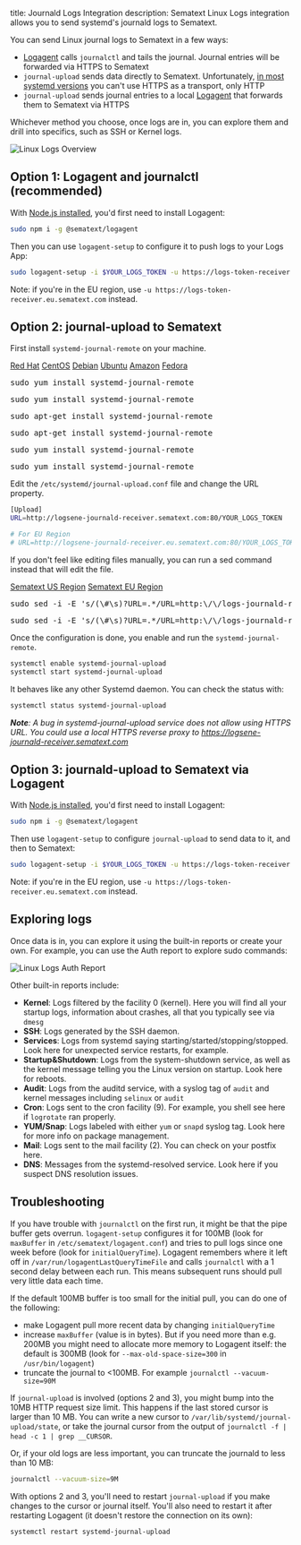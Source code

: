 title: Journald Logs Integration
description: Sematext Linux Logs integration allows you to send systemd's journald logs to Sematext.

You can send Linux journal logs to Sematext in a few ways:

- [Logagent](../logagent/index.md) calls `journalctl` and tails the journal. Journal entries will be forwarded via HTTPS to Sematext
- `journal-upload` sends data directly to Sematext. Unfortunately, [in most systemd versions](https://github.com/systemd/systemd/pull/15347) you can't use HTTPS as a transport, only HTTP
- `journal-upload` sends journal entries to a local [Logagent](../logagent/index.md) that forwards them to Sematext via HTTPS

Whichever method you choose, once logs are in, you can explore them and drill into specifics, such as SSH or Kernel logs.

<img
  class="content-modal-image"
  alt="Linux Logs Overview"
  src="../../images/agents/linux_overview.png"
  title="Linux Logs Overview"
/>

## Option 1: Logagent and journalctl (recommended)

With [Node.js installed](https://nodejs.org/en/download/package-manager/), you'd first need to install Logagent:
```bash
sudo npm i -g @sematext/logagent
```

Then you can use `logagent-setup` to configure it to push logs to your Logs App:
```bash
sudo logagent-setup -i $YOUR_LOGS_TOKEN -u https://logs-token-receiver.sematext.com -l
```
Note: if you're in the EU region, use `-u https://logs-token-receiver.eu.sematext.com` instead.

## Option 2: journal-upload to Sematext

First install `systemd-journal-remote` on your machine.

<div class="mdl-tabs mdl-js-tabs mdl-js-ripple-effect">
 <div class="mdl-tabs__tab-bar">
     <a href="#redhat" class="mdl-tabs__tab is-active">Red Hat</a>
     <a href="#centos" class="mdl-tabs__tab">CentOS</a>
     <a href="#debian" class="mdl-tabs__tab">Debian</a>
     <a href="#ubuntu" class="mdl-tabs__tab">Ubuntu</a>
     <a href="#amazonlinux" class="mdl-tabs__tab">Amazon</a>
     <a href="#fedora" class="mdl-tabs__tab">Fedora</a>
 </div>

 <div class="mdl-tabs__panel is-active" id="redhat">
   <pre>sudo yum install systemd-journal-remote</pre>
 </div>
 <div class="mdl-tabs__panel" id="centos">
   <pre>sudo yum install systemd-journal-remote</pre>
 </div>
 <div class="mdl-tabs__panel" id="debian">
   <pre>sudo apt-get install systemd-journal-remote</pre>
 </div>

 <div class="mdl-tabs__panel" id="ubuntu">
   <pre>sudo apt-get install systemd-journal-remote</pre>
 </div>

 <div class="mdl-tabs__panel" id="amazonlinux">
   <pre>sudo yum install systemd-journal-remote</pre>
 </div>

 <div class="mdl-tabs__panel" id="fedora">
   <pre>sudo yum install systemd-journal-remote</pre>
 </div>
</div>


Edit the `/etc/systemd/journal-upload.conf` file and change the URL property.

```bash
[Upload]
URL=http://logsene-journald-receiver.sematext.com:80/YOUR_LOGS_TOKEN

# For EU Region
# URL=http://logsene-journald-receiver.eu.sematext.com:80/YOUR_LOGS_TOKEN
```

If you don't feel like editing files manually, you can run a sed command instead that will edit the file.

<div class="mdl-tabs mdl-js-tabs mdl-js-ripple-effect">
 <div class="mdl-tabs__tab-bar">
     <a href="#us" class="mdl-tabs__tab is-active">Sematext US Region</a>
     <a href="#eu" class="mdl-tabs__tab">Sematext EU Region</a>
 </div>

 <div class="mdl-tabs__panel is-active" id="us">
   <pre>sudo sed -i -E 's/(\#\s)?URL=.*/URL=http:\/\/logs-journald-receiver.sematext.com:80\/YOUR_LOGS_TOKEN/g' /etc/systemd/journal-upload.conf</pre>
 </div>
 <div class="mdl-tabs__panel" id="eu">
   <pre>sudo sed -i -E 's/(\#\s)?URL=.*/URL=http:\/\/logs-journald-receiver.eu.sematext.com:80\/YOUR_LOGS_TOKEN/g' /etc/systemd/journal-upload.conf</pre>
 </div>
</div>


Once the configuration is done, you enable and run the `systemd-journal-remote`.

```bash
systemctl enable systemd-journal-upload
systemctl start systemd-journal-upload
```

It behaves like any other Systemd daemon. You can check the status with:
```bash
systemctl status systemd-journal-upload
```

*__Note__: A bug in systemd-journal-upload service does not allow using HTTPS URL. You could use a local HTTPS reverse proxy to https://logsene-journald-receiver.sematext.com*

## Option 3: journald-upload to Sematext via Logagent

With [Node.js installed](https://nodejs.org/en/download/package-manager/), you'd first need to install Logagent:
```bash
sudo npm i -g @sematext/logagent
```

Then use `logagent-setup` to configure `journal-upload` to send data to it, and then to Sematext:
```bash
sudo logagent-setup -i $YOUR_LOGS_TOKEN -u https://logs-token-receiver.sematext.com -j
```
Note: if you're in the EU region, use `-u https://logs-token-receiver.eu.sematext.com` instead.

## Exploring logs

Once data is in, you can explore it using the built-in reports or create your own. For example, you can use the Auth report to explore sudo commands:

<img
  class="content-modal-image"
  alt="Linux Logs Auth Report"
  src="../../images/agents/linux_auth_logs.png"
  title="Linux Logs Auth Report"
/>

Other built-in reports include:

- **Kernel**: Logs filtered by the facility 0 (kernel). Here you will find all your startup logs, information about crashes, all that you typically see via `dmesg`
- **SSH**: Logs generated by the SSH daemon.
- **Services**: Logs from systemd saying starting/started/stopping/stopped. Look here for unexpected service restarts, for example.
- **Startup&Shutdown**: Logs from the system-shutdown service, as well as the kernel message telling you the Linux version on startup. Look here for reboots.
- **Audit**: Logs from the auditd service, with a syslog tag of `audit` and kernel messages including `selinux` or `audit`
- **Cron**: Logs sent to the cron facility (9). For example, you shell see here if `logrotate` ran properly.
- **YUM/Snap**: Logs labeled with either `yum` or `snapd` syslog tag. Look here for more info on package management.
- **Mail**: Logs sent to the mail facility (2). You can check on your postfix here.
- **DNS**: Messages from the systemd-resolved service. Look here if you suspect DNS resolution issues.

## Troubleshooting

If you have trouble with `journalctl` on the first run, it might be that the pipe buffer gets overrun. `logagent-setup` configures it for 100MB (look for `maxBuffer` in `/etc/sematext/logagent.conf`) and tries to pull logs since one week before (look for `initialQueryTime`). Logagent remembers where it left off in `/var/run/logagentLastQueryTimeFile` and calls `journalctl` with a 1 second delay between each run. This means subsequent runs should pull very little data each time.

If the default 100MB buffer is too small for the initial pull, you can do one of the following:

- make Logagent pull more recent data by changing `initialQueryTime`
- increase `maxBuffer` (value is in bytes). But if you need more than e.g. 200MB you might need to allocate more memory to Logagent itself: the default is 300MB (look for `--max-old-space-size=300` in `/usr/bin/logagent`)
- truncate the journal to <100MB. For example `journalctl --vacuum-size=90M`


If `journal-upload` is involved (options 2 and 3), you might bump into the 10MB HTTP request size limit. This happens if the last stored cursor is larger than 10 MB. You can write a new cursor to `/var/lib/systemd/journal-upload/state`, or take the journal cursor from the output of `journalctl -f | head -c 1 | grep __CURSOR`.

Or, if your old logs are less important, you can truncate the journald to less than 10 MB:

```bash
journalctl --vacuum-size=9M
```

With options 2 and 3, you'll need to restart `journal-upload` if you make changes to the cursor or journal itself. You'll also need to restart it after restarting Logagent (it doesn't restore the connection on its own):

```bash
systemctl restart systemd-journal-upload
```